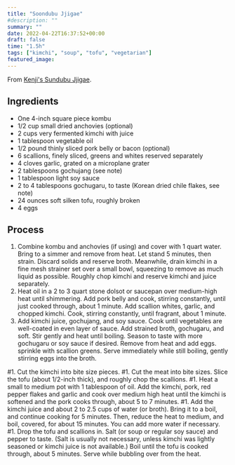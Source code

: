 ```yaml
---
title: "Soondubu Jjigae"
#description: ""
summary: ""
date: 2022-04-22T16:37:52+00:00
draft: false
time: "1.5h"
tags: ["kimchi", "soup", "tofu", "vegetarian"]
featured_image: 
---
```


From [Kenji's Sundubu Jjigae](https://www.seriouseats.com/soondubu-jjigae-korean-soft-tofu-stew-recipe "Soondubu Jjigae (Korean Soft Tofu Stew) Recipe").

## Ingredients
- One 4-inch square piece kombu
- 1/2 cup small dried anchovies (optional)
- 2 cups very fermented kimchi with juice
- 1 tablespoon vegetable oil
- 1/2 pound thinly sliced pork belly or bacon (optional)
- 6 scallions, finely sliced, greens and whites reserved separately
- 4 cloves garlic, grated on a microplane grater
- 2 tablespoons gochujang (see note)
- 1 tablespoon light soy sauce
- 2 to 4 tablespoons gochugaru, to taste (Korean dried chile flakes, see note)
- 24 ounces soft silken tofu, roughly broken
- 4 eggs

## Process
1. Combine kombu and anchovies (if using) and cover with 1 quart water. Bring to a simmer and remove from heat. Let stand 5 minutes, then strain. Discard solids and reserve broth. Meanwhile, drain kimchi in a fine mesh strainer set over a small bowl, squeezing to remove as much liquid as possible. Roughly chop kimchi and reserve kimchi and juice separately.
1. Heat oil in a 2 to 3 quart stone dolsot or saucepan over medium-high heat until shimmering. Add pork belly and cook, stirring constantly, until just cooked through, about 1 minute. Add scallion whites, garlic, and chopped kimchi. Cook, stirring constantly, until fragrant, about 1 minute.
1. Add kimchi juice, gochujang, and soy sauce. Cook until vegetables are well-coated in even layer of sauce. Add strained broth, gochugaru, and soft. Stir gently and heat until boiling. Season to taste with more gochugaru or soy sauce if desired. Remove from heat and add eggs. sprinkle with scallion greens. Serve immediately while still boiling, gently stirring eggs into the broth.

#1. Cut the kimchi into bite size pieces.
#1. Cut the meat into bite sizes. Slice the tofu (about 1/2-inch thick), and roughly chop the scallions.
#1. Heat a small to medium pot with 1 tablespoon of oil. Add the kimchi, pork, red pepper flakes and garlic and cook over medium high heat until the kimchi is softened and the pork cooks through, about 5 to 7 minutes.
#1. Add the kimchi juice and about 2 to 2.5 cups of water (or broth). Bring it to a boil, and continue cooking for 5 minutes. Then, reduce the heat to medium, and boil, covered, for about 15 minutes. You can add more water if necessary.
#1. Drop the tofu and scallions in. Salt (or soup or regular soy sauce) and pepper to taste. (Salt is usually not necessary, unless kimchi was lightly seasoned or kimchi juice is not available.) Boil until the tofu is cooked through, about 5 minutes. Serve while bubbling over from the heat.
